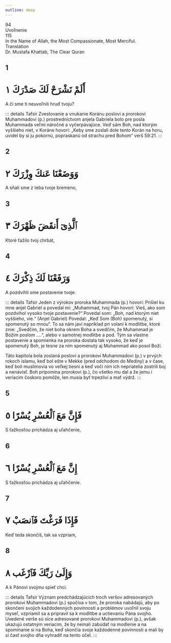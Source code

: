 ```yaml
---
outline: deep
---
```


<!--CHAPTER INTRO-->
<div class="chapter-title-wrapper">
<div class="chapter-title">94</div>
<div class="chapter-title-slovak">Uvoľnenie</div>
<div class="chapter-opening">115</div>
<div class="chapter-opening-slovak">In the Name of Allah, the Most Compassionate, Most Merciful.</div>
</div>

<div class="intro2-wrapper">
<div class="chapter-info-wrapper">
<div class="chapter-info-translation">Translation</div>
<div class="chapter-info-name">Dr. Mustafa Khattab, The Clear Quran</div>
</div>

</div>

## 1

<!-- CHAPTER NUMBERS -->
<Badge type="info" text="94:1" class="badge" />
<div>
<div class="main-verse" >
<!-- ARABIC -->
<h1 class="verse-arabic">أَلَمْ نَشْرَحْ لَكَ صَدْرَكَ ١</h1>
</div>
<!-- ENGLISH -->
<p>A či sme ti neuvoľnili hruď tvoju?</p>
</div>
<!-- TAFSIR -->

::: details Tafsir
Zvestovanie a vnukanie Koránu poslovi a prorokovi Muhammadovi (p.) prostredníctvom anjela Gabriela bolo pre posla Muhammada veľmi náročné a vyčerpávajúce. Veď sám Boh, nad ktorým vyššieho niet, v Koráne hovorí: „Keby sme zoslali dole tento Korán na horu, uvidel by si ju pokornú, popraskanú od strachu pred Bohom“ verš 59:21.
:::

<div class="break"></div>

## 2

<!-- CHAPTER NUMBERS -->
<Badge type="info" text="94:2" class="badge" />
<div>
<div class="main-verse" >
<!-- ARABIC -->
<h1 class="verse-arabic">وَوَضَعْنَا عَنكَ وِزْرَكَ ٢</h1>
</div>
<!-- ENGLISH -->
<p>A sňali sme z teba tvoje bremeno,</p>
</div>

<div class="break"></div>

## 3

<!-- CHAPTER NUMBERS -->
<Badge type="info" text="94:3" class="badge" />
<div>
<div class="main-verse" >
<!-- ARABIC -->
<h1 class="verse-arabic">ٱلَّذِىٓ أَنقَضَ ظَهْرَكَ ٣</h1>
</div>
<!-- ENGLISH -->
<p>Ktoré ťažilo tvoj chrbát,</p>
</div>

<div class="break"></div>

## 4

<!-- CHAPTER NUMBERS -->
<Badge type="info" text="94:4" class="badge" />
<div>
<div class="main-verse" >
<!-- ARABIC -->
<h1 class="verse-arabic">وَرَفَعْنَا لَكَ ذِكْرَكَ ٤</h1>
</div>
<!-- ENGLISH -->
<p>A pozdvihli sme postavenie tvoje.</p>
</div>
<!-- TAFSIR -->

::: details Tafsir
Jeden z výrokov proroka Muhammada (p.) hovorí: Prišiel ku mne anjel Gabriel a povedal mi: „Muhammad, tvoj Pán hovorí: Vieš, ako som pozdvihol vysoko tvoje postavenie?“ Povedal som: „Boh, nad ktorým niet vyššieho, vie.“ (Anjel Gabriel) Povedal: „Keď Som (Boh) spomenutý, si spomenutý so mnou“. To sa nám javí napríklad pri volaní k modlitbe, ktoré znie: „Svedčím, že niet boha okrem Boha a svedčím, že Muhammad je Božím poslom ....“, alebo v samotnej modlitbe a pod. Tým sa vlastne postavenie a spomienka na proroka dostala tak vysoko, že keď je spomenutý Boh, je tesne za ním spomenutý aj Muhammad ako posol Boží.

Táto kapitola bola zoslaná poslovi a prorokovi Muhammadovi (p.) v prvých rokoch islamu, keď bol ešte v Mekke (pred odchodom do Mediny) a v čase, keď boli muslimovia vo veľkej tiesni a keď voči nim ich nepriatelia zostrili boj a nenávisť. Boh pripomína prorokovi (p.), čo všetko mu dal a že jemu i veriacim čoskoro pomôže, len musia byť trpezliví a mať výdrž.
:::

<div class="break"></div>

## 5

<!-- CHAPTER NUMBERS -->
<Badge type="info" text="94:5" class="badge" />
<div>
<div class="main-verse" >
<!-- ARABIC -->
<h1 class="verse-arabic">فَإِنَّ مَعَ ٱلْعُسْرِ يُسْرًا ٥</h1>
</div>
<!-- ENGLISH -->
<p>S ťažkosťou prichádza aj uľahčenie,</p>
</div>
<div class="break"></div>

## 6

<!-- CHAPTER NUMBERS -->
<Badge type="info" text="94:6" class="badge" />
<div>
<div class="main-verse" >
<!-- ARABIC -->
<h1 class="verse-arabic">إِنَّ مَعَ ٱلْعُسْرِ يُسْرًا ٦</h1>
</div>
<!-- ENGLISH -->
<p>S ťažkosťou prichádza aj uľahčenie.</p>
</div>
<div class="break"></div>

## 7

<!-- CHAPTER NUMBERS -->
<Badge type="info" text="94:7" class="badge" />
<div>
<div class="main-verse" >
<!-- ARABIC -->
<h1 class="verse-arabic">فَإِذَا فَرَغْتَ فَٱنصَبْ ٧</h1>
</div>
<!-- ENGLISH -->
<p>Keď teda skončíš, tak sa vzpriam,</p>
</div>
<div class="break"></div>

## 8

<!-- CHAPTER NUMBERS -->
<Badge type="info" text="94:8" class="badge" />
<div>
<div class="main-verse" >
<!-- ARABIC -->
<h1 class="verse-arabic">وَإِلَىٰ رَبِّكَ فَٱرْغَب ٨</h1>
</div>
<!-- ENGLISH -->
<p>A k Pánovi svojmu spieť chci.</p>
</div>
<!-- TAFSIR -->

::: details Tafsir
Význam predchádzajúcich troch veršov adresovaných prorokovi Muhammadovi (p.) spočíva v tom, že proroka nabádajú, aby po skončení svojich každodenných povinností a problémov uvoľnil svoju myseľ, vzpriamil sa a pripravil sa k modlitbe a uctievaniu Pána svojho. Uvedené verše sú síce adresované prorokovi Muhammadovi (p.), avšak ukazujú ostatným veriacim, že by nemali zabúdať na modlenie a na spomínanie si na Boha, keď skončia svoje každodenné povinnosti a mali by si časť svojho dňa vyhradiť na tento účel.
:::
